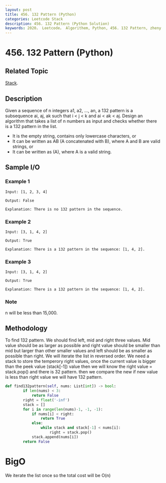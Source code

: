 ```yaml
---
layout: post
title: 456. 132 Pattern (Python)
categories: Leetcode Stack
description: 456. 132 Pattern (Python Solution)
keywords: 2020， Leetcode， Algorithem, Python, 456. 132 Pattern, zhenyu, Stack
---
```


# 456. 132 Pattern (Python)

## Related Topic
<a href="/categories/#Stack" target="_blank"> Stack</a>.

## Description
Given a sequence of n integers a1, a2, ..., an, a 132 pattern is a subsequence ai, aj, ak such that i < j < k and ai < ak < aj. Design an algorithm that takes a list of n numbers as input and checks whether there is a 132 pattern in the list.

* It is the empty string, contains only lowercase characters, or
* It can be written as AB (A concatenated with B), where A and B are valid strings, or
* It can be written as (A), where A is a valid string.

## Sample I/O

### Example 1

```
Input: [1, 2, 3, 4]

Output: False

Explanation: There is no 132 pattern in the sequence.
```

### Example 2

```
Input: [3, 1, 4, 2]

Output: True

Explanation: There is a 132 pattern in the sequence: [1, 4, 2].
```

### Example 3

```
Input: [3, 1, 4, 2]

Output: True

Explanation: There is a 132 pattern in the sequence: [1, 4, 2].
```

### Note
n will be less than 15,000.

## Methodology
To find 132 pattern. We should find left, mid and right three values. Mid value should be as larger as possible and right value should be smaller than mid but larger than other smaller values and left should be as smaller as possible than right. We will iterate the list in reversed order. We need a stack to store the temperory right values, once the current value is bigger than the peek value (stack[-1]) value then we will know the right value = stack.pop() and there is 32 pattern. then we compare the new if new value is less than right value we will have 132 pattern.


```python
def find132pattern(self, nums: List[int]) -> bool:
        if len(nums) < 3:
            return False
        right = float('-inf')
        stack = []
        for i in range(len(nums)-1, -1, -1):
            if nums[i] < right:
                return True
            else:
                while stack and stack[-1] < nums[i]:
                    right = stack.pop()
            stack.append(nums[i])
        return False
```
# BigO
We iterate the list once so the total cost will be O(n)